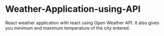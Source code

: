 # Weather-Application-using-API
React weather application with react using Open Weather API. It also gives you minimum and maximum temperature of the city entered.

